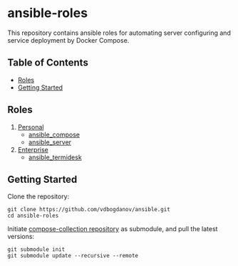 # ansible-roles

This repository contains ansible roles for automating server configuring and service deployment by Docker Compose.

## Table of Contents

- [Roles](#roles)
- [Getting Started](#getting-started)

## Roles

1. [Personal](Personal/)
   - [ansible_compose](https://github.com/vdbogdanov/ansible_compose)
   - [ansible_server](https://github.com/vdbogdanov/ansible_server)
2. [Enterprise](Enterprise/)
   - [ansible_termidesk](https://github.com/vdbogdanov/ansible_termidesk)

## Getting Started

Clone the repository:

```
git clone https://github.com/vdbogdanov/ansible.git
cd ansible-roles
```

Initiate [compose-collection repository](https://github.com/vdbogdanov/compose-collection) as submodule, and pull the latest versions:

```
git submodule init
git submodule update --recursive --remote
```